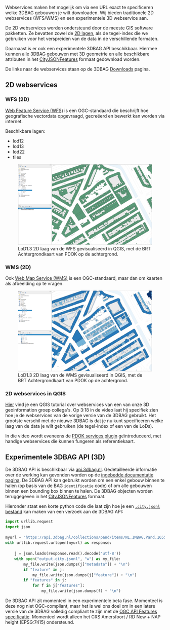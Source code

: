 Webservices maken het mogelijk om via een URL exact te specificeren welke 3DBAG gebouwen je wilt downloaden. Wij bieden traditionele 2D webservices (WFS/WMS) en een experimentele 3D webservice aan.

De 2D webservices worden ondersteund door de meeste GIS software pakketten. Ze bevatten zowel de [2D lagen](../schema/layers.md#data-layers), als de tegel-index die we gebruiken voor het verspreiden van de data in de verschillende formaten. 

Daarnaast is er ook een experimentele 3DBAG API beschikbaar. Hiermee kunnen alle 3DBAG gebouwen met 3D geometrie en alle beschikbare attributen in het [CityJSONFeatures](https://www.cityjson.org/specs/2.0.0/#text-sequences-and-streaming-with-cityjsonfeature) formaat gedownload worden.

De links naar de webservices staan op de 3DBAG [Downloads](https://3dbag.nl/nl/download) pagina.

## 2D webservices 

### WFS (2D)

[Web Feature Service (WFS)](https://www.ogc.org/standards/wfs) is een OGC-standaard die beschrijft hoe geografische vectordata opgevraagd, gecreëerd en bewerkt kan worden via internet.

Beschikbare lagen:

- lod12
- lod13
- lod22
- tiles

<figure>
  <a href="../../../images_common/wfs.png">
    <img src="../../../images_common/wfs.png" width="600" />
  </a>
  <figcaption>LoD1.3 2D laag van de WFS gevisualiseerd in QGIS, met de BRT Achtergrondkaart van PDOK op de achtergrond.</figcaption>
</figure>

### WMS (2D)

Ook [Web Map Service (WMS)](https://www.ogc.org/standards/wms) is een OGC-standaard, maar dan om kaarten als afbeelding op te vragen.

<figure>
  <a href="../../../images_common/wms.png">
    <img src="../../../images_common/wms.png" width="600" />
  </a>
  <figcaption>LoD1.3 2D laag van de WMS gevisualiseerd in QGIS, met de BRT Achtergrondkaart van PDOK op de achtergrond.</figcaption>
</figure>

### 2D webservices in QGIS

[Hier](https://www.youtube.com/watch?v=dWTGOm3Emw4&list=PL4POqt8zsiXFJEEF88f6uAnfuOQSAoG6l) vind je een QGIS tutorial over webservices van een van onze 3D geoinformation groep collega's. Op 3:18 in de video laat hij specifiek zien hoe je de webservices van de vorige versie van de 3DBAG gebruikt. Het grootste verschil met de nieuwe 3DBAG is dat je nu kunt specificeren welke laag van de data je wilt gebruiken (de tegel-index of een van de LoDs).

In die video wordt eveneens de [PDOK services plugin](https://plugins.qgis.org/plugins/pdokservicesplugin/) geïntroduceerd, met handige webservices die kunnen fungeren als referentiekaart.

## Experimentele 3DBAG API (3D)

De 3DBAG API is beschikbaar via [api.3dbag.nl](https://api.3dbag.nl). Gedetailleerde informatie over de werking kan gevonden worden op de [ingebedde documentatie pagina](https://api.3dbag.nl/api.html). De 3DBAG API kan gebruikt worden om een enkel gebouw binnen te halen (op basis van de BAG `identificatie` code) of om alle gebouwen binnen een bounding box binnen te halen. De 3DBAG objecten worden teruggegeven in het [CityJSONFeatures](https://www.cityjson.org/specs/2.0.0/#text-sequences-and-streaming-with-cityjsonfeature) formaat.

Hieronder staat een korte python code die laat zijn hoe je een [`.city.jsonl` bestand](https://www.cityjson.org/specs/2.0.0/#text-sequences-and-streaming-with-cityjsonfeature) kan maken van een  verzoek aan de 3DBAG API:

```python
import urllib.request
import json

myurl = "https://api.3dbag.nl/collections/pand/items/NL.IMBAG.Pand.1655100000500568"
with urllib.request.urlopen(myurl) as response:

    j = json.loads(response.read().decode('utf-8'))
    with open("output.city.jsonl", "w") as my_file:
        my_file.write(json.dumps(j["metadata"]) + "\n")
        if "feature" in j:
            my_file.write(json.dumps(j["feature"]) + "\n")
        if "features" in j:
            for f in j["features"]:
                my_file.write(json.dumps(f) + "\n")
```

De 3DBAG API zit momenteel in een experimentele beta fase. Momenteel is deze nog niet OGC-compliant, maar het is wel ons doel om in een latere versie van de 3DBAG volledig compliant te zijn met de [OGC API Features specificatie](https://ogcapi.ogc.org/features/). Momenteel wordt alleen het CRS Amersfoort / RD New + NAP height (EPSG:7415) ondersteund.